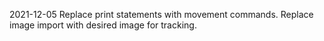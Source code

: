 2021-12-05
Replace print statements with movement commands.
Replace image import with desired image for tracking.
